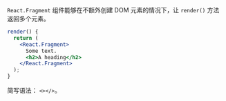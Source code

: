 `React.Fragment` 组件能够在不额外创建 DOM 元素的情况下，让 `render()` 方法返回多个元素。  

```jsx
render() {
  return (
    <React.Fragment>
      Some text.
      <h2>A heading</h2>
    </React.Fragment>
  );
}
```

简写语法： `<></>`。  
